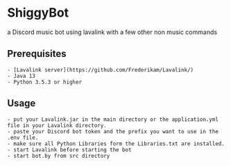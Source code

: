 # ShiggyBot
a Discord music bot using lavalink with a few other non music commands

## Prerequisites
    - [Lavalink server](https://github.com/Frederikam/Lavalink/)
    - Java 13
    - Python 3.5.3 or higher

## Usage
    - put your Lavalink.jar in the main directory or the application.yml file in your Lavalink directory.
    - paste your Discord bot token and the prefix you want to use in the .env file.
    - make sure all Python Libraries form the Libraries.txt are installed.
    - start Lavalink before starting the bot
    - start bot.by from src directory